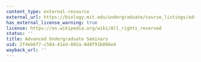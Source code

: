 ```yaml
---
content_type: external-resource
external_url: https://biology.mit.edu/undergraduate/course_listings/advanced_undergraduate_seminars
has_external_license_warning: true
license: https://en.wikipedia.org/wiki/All_rights_reserved
status: ''
title: Advanced Undergraduate Seminars
uid: 2f4eb6f7-c584-41ed-892a-840f91b066e4
wayback_url: ''
---
```

